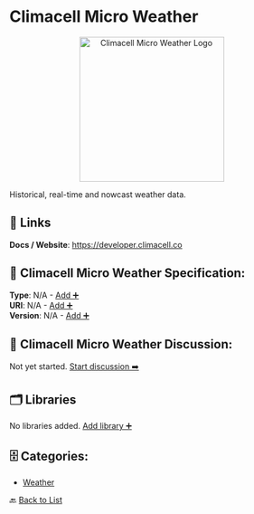 # Climacell Micro Weather
<p align="center">
    <img width="256" src="https://raw.githubusercontent.com/apis-list/apis-list/main/apis/climacell-micro-weather/logo_256x256.png" alt="Climacell Micro Weather Logo"/>
</p>
Historical, real-time and nowcast weather data.

##  🔗 Links
**Docs / Website**: https://developer.climacell.co

## 🧬 Climacell Micro Weather Specification:
**Type**: N/A - [Add ➕](https://github.com/apis-list/apis-list/edit/main/apis.yaml#L3417)  
**URI**: N/A - [Add ➕](https://github.com/apis-list/apis-list/edit/main/apis.yaml#L3417)  
**Version**: N/A - [Add ➕](https://github.com/apis-list/apis-list/edit/main/apis.yaml#L3417)

## 💬 Climacell Micro Weather Discussion:
Not yet started. [Start discussion ➡️](https://github.com/apis-list/apis-list/discussions/new)

## 🗂️ Libraries

No libraries added. [Add library ➕](https://github.com/apis-list/apis-list/edit/main/apis.yaml#L3417)    


## 🗄️ Categories:
- [Weather](https://github.com/apis-list/apis-list#weather-)

🔙  [Back to List](https://github.com/apis-list/apis-list)
